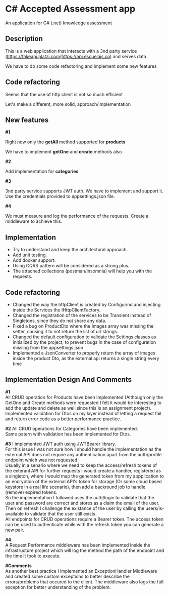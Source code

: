 # C# Accepted Assessment app

An application for C# (.net) knowledge assessment

## Description

This is a web application that interacts with a 3nd party service (<https://fakeapi.platzi.com>/<https://api.escuelajs.co>) and serves data

We have to do some code refactoring and implement some new features

## Code refactoring

Seems that the use of http client is not so much efficient

Let's make a different, more solid, approach/implementation

## New features

**#1**

Right now only the **getAll** method supported for **products**

We have to implement **getOne** and **create** methods also

**#2**

Add implementation for **categories**

**#3**

3nd party service supports JWT auth. We have to implement and support it. Use the credentials provided to appsettings.json file.

**#4**

We must measure and log the performance of the requests. Create a middleware to achieve this.

## Implementation

* Try to understand and keep the architectural approach.
* Add unit testing.
* Add docker support.
* Using CQRS pattern will be considered as a strong plus.
* The attached collections (postman/insomnia) will help you with the requests.

## Code refactoring  
* Changed the way the httpClient is created by Configurind and injecting inside the Services the IHttpClientFactory.
* Changed the registration of the services to be Transient instead of Singletons, since they do not share any data. 
* Fixed a bug on ProductDto where the Images array was missing the setter, causing it to not return the list of url strings.
* Changed the default configuration to validate the Settings classes as initialized by the project, to prevent bugs in the case of configuration missing from the appsettings.json
* Implemented a JsonConverter to properly return the array of images inside the product Dto, as the external api returns a single string every time
  

## Implementation Design And Comments

**#1**  
All CRUD operation for Products have been implemented (Although only the GetOne and Create methods were requested I felt it would be interesting to add the update and delete as well since this is an assignment project).  
Implemented validation for Dtos on my layer instead of letting a request fail and return error code as a better performance practice.

**#2**
All CRUD operations for Categories have been implemented.  
Same patern with validation has been implemented for Dtos.

**#3**
I implemented JWT auth using JWTBearer library.  
For this issue I was not sure how I should handle the implementation as the external API does not require any authentication apart from the auth/profile endpoint which was not requested.  
Usually in a senario where we need to keep the access/refresh tokens of the exteranl API for further requests I would create a handler, registered as a singleton, where I would map the generated token from my appplication to an encryption of the external API's token for storage (Or some cloud based keystore in a real life scenario), then add a backround job to handle (remove) expired tokens.  
So the implementation I followed uses the auth/login to validate that the user and password are correct and stores as a claim the email of the user. Then on refresh I challenge the existance of the user by calling the users/is-available to validate that the user still exists.  
All endpoints for CRUD operations require a Bearer token. The access token can be used to authenticate while with the refresh token you can generate a new pair.  

**#4**  
A Request Performance middleware has been implemented inside the infrastructure project which will log the method the path of the endpoint and the time it took to execute.  

**#Comments**  
As another best practice I implemented an ExceptionHandler Middleware and created some custom exceptions to better describe the errors/problems that occured to the client. The middleware also logs the full exception for better understanding of the problem.  


